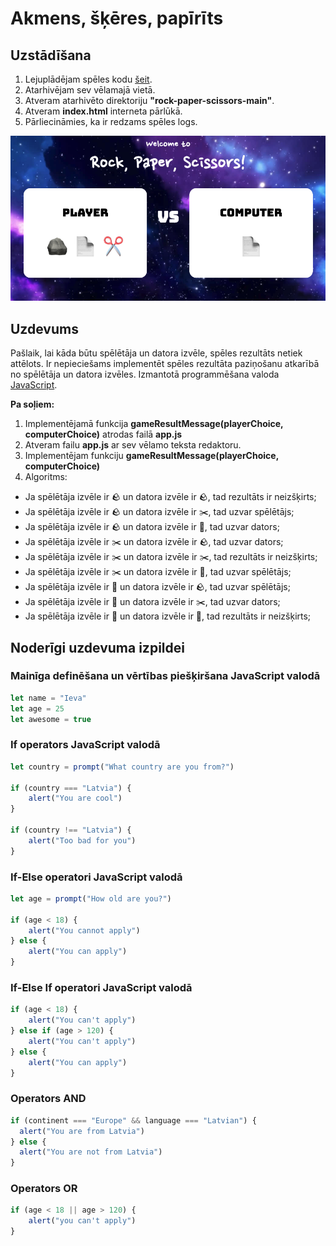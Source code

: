 # Akmens, šķēres, papīrīts

## Uzstādīšana

1. Lejuplādējam spēles kodu [šeit](https://github.com/oganzins/rock-paper-scissors/archive/refs/heads/main.zip).
2. Atarhivējam sev vēlamajā vietā.
3. Atveram atarhivēto direktoriju **"rock-paper-scissors-main"**.
4. Atveram **index.html** interneta pārlūkā.
5. Pārliecināmies, ka ir redzams spēles logs.

![image info](./images/game-window.png)

## Uzdevums

Pašlaik, lai kāda būtu spēlētāja un datora izvēle, spēles rezultāts netiek attēlots. 
Ir nepieciešams implementēt spēles rezultāta paziņošanu atkarībā no spēlētāja un datora izvēles.
Izmantotā programmēšana valoda [JavaScript](https://en.wikipedia.org/wiki/JavaScript).


**Pa soļiem:**

1. Implementējamā funkcija **gameResultMessage(playerChoice, computerChoice)** atrodas failā **app.js**
2. Atveram failu **app.js** ar sev vēlamo teksta redaktoru.
3. Implementējam funkciju **gameResultMessage(playerChoice, computerChoice)**
4. Algoritms:
* Ja spēlētāja izvēle ir 🪨 un datora izvēle ir 🪨, tad rezultāts ir neizšķirts;
* Ja spēlētāja izvēle ir 🪨 un datora izvēle ir ✂️, tad uzvar spēlētājs;
* Ja spēlētāja izvēle ir 🪨 un datora izvēle ir 📄, tad uzvar dators;
* Ja spēlētāja izvēle ir ✂️ un datora izvēle ir 🪨, tad uzvar dators;
* Ja spēlētāja izvēle ir ✂️ un datora izvēle ir ✂️, tad rezultāts ir neizšķirts;
* Ja spēlētāja izvēle ir ✂️ un datora izvēle ir 📄, tad uzvar spēlētājs;
* Ja spēlētāja izvēle ir 📄 un datora izvēle ir 🪨, tad uzvar spēlētājs;
* Ja spēlētāja izvēle ir 📄 un datora izvēle ir ✂️, tad uzvar dators;
* Ja spēlētāja izvēle ir 📄 un datora izvēle ir 📄, tad rezultāts ir neizšķirts;

## Noderīgi uzdevuma izpildei

### Mainīga definēšana un vērtības piešķiršana JavaScript valodā

```javascript
let name = "Ieva"
let age = 25
let awesome = true
```

### If operators JavaScript valodā

```javascript
let country = prompt("What country are you from?")

if (country === "Latvia") {
    alert("You are cool")
}

if (country !== "Latvia") {
    alert("Too bad for you")
}
```

### If-Else operatori JavaScript valodā

```javascript
let age = prompt("How old are you?")

if (age < 18) {
    alert("You cannot apply")
} else {
    alert("You can apply")
}
```

### If-Else If operatori JavaScript valodā

```javascript
if (age < 18) {
    alert("You can't apply")
} else if (age > 120) {
    alert("You can't apply")
} else {
    alert("You can apply")
}
```

### Operators AND

```javascript
if (continent === "Europe" && language === "Latvian") {
  alert("You are from Latvia")
} else {
  alert("You are not from Latvia")
}
```

### Operators OR

```javascript
if (age < 18 || age > 120) {
    alert("you can't apply")
}
```
